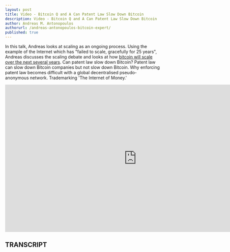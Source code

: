 ```yaml
---
layout: post
title: Video - Bitcoin Q and A Can Patent Law Slow Down Bitcoin
description: Video - Bitcoin Q and A Can Patent Law Slow Down Bitcoin
author: Andreas M. Antonopoulos
authorurl: /andreas-antonopoulos-bitcoin-expert/
published: true
---
```


<p>In this talk, Andreas looks at scaling as an ongoing process. Using the example of the Internet which has "failed to scale, gracefully for 25 years", Andreas discusses the scaling debate and looks at how <a href="/the-price-of-counterparty-token-multiplies-by-2/">bitcoin will scale over the next several years</a>. Can patent law slow down Bitcoin? Patent law can slow down Bitcoin companies but not slow down Bitcoin. Why enforcing patent law becomes difficult with a global decentralised pseudo-anonymous network. Trademarking 'The Internet of Money.'</p>

<center><iframe width="854" height="480" src="https://www.youtube.com/embed/aGQKc-dQNC4?list=PLPQwGV1aLnTsHvzevl9BAUlfsfwFfU7aP" frameborder="0" allowfullscreen></iframe></center>

<h2>TRANSCRIPT</h2>

